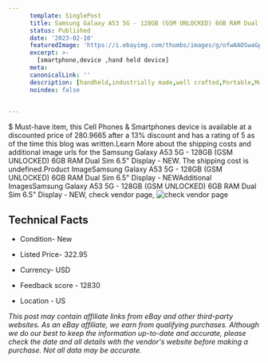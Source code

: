 ```yaml
---
      template: SinglePost
      title: Samsung Galaxy A53 5G - 128GB (GSM UNLOCKED) 6GB RAM Dual Sim 6.5" Display - NEW
      status: Published
      date: '2023-02-10'
      featuredImage: 'https://i.ebayimg.com/thumbs/images/g/ofwAAOSwaGpi6uxQ/s-l225.jpg'
      excerpt: >-
        [smartphone,device ,hand held device]
      meta:
      canonicalLink: ''
      description: [handheld,industrially made,well crafted,Portable,Mobile,Compact,Convenient,Lightweight,Maneuverable,Man-portable,Miniature,Carriable,Hand-held,Light,Holdable,Transportable,Mobile device,Pocket-sized,On-the-go,Wireless,Cordless,Compact size,Convenient size, smartphone,device ,hand held device]
      noindex: false

        
---
```

$
    Must-have item, this Cell Phones & Smartphones device is available at a discounted price of 280.9665 after a 13% discount and has a rating of 5 as of the time this blog was written.Learn More about the shipping costs and additional image urls for the Samsung Galaxy A53 5G - 128GB (GSM UNLOCKED) 6GB RAM Dual Sim 6.5" Display - NEW. The shipping cost is undefined.Product ImageSamsung Galaxy A53 5G - 128GB (GSM UNLOCKED) 6GB RAM Dual Sim 6.5" Display - NEWAdditional ImagesSamsung Galaxy A53 5G - 128GB (GSM UNLOCKED) 6GB RAM Dual Sim 6.5" Display - NEW, check vendor page, ![check vendor page](https://origin-galleryplus.ebayimg.com/ws/web/314095163825_2_0_1/225x225.jpg,https://origin-galleryplus.ebayimg.com/ws/web/314095163825_3_0_1/225x225.jpg,https://origin-galleryplus.ebayimg.com/ws/web/314095163825_4_0_1/225x225.jpg,https://origin-galleryplus.ebayimg.com/ws/web/314095163825_5_0_1/225x225.jpg,https://origin-galleryplus.ebayimg.com/ws/web/314095163825_6_0_1/225x225.jpg)
    
    

 ## Technical Facts 



     
      

 - Condition- New 


      

 - Listed Price- 322.95 


      

 - Currency- USD 


      

 - Feedback score - 12830 


      

 - Location - US 


      
      

 *_This post may contain affiliate links from eBay and other third-party websites. As an eBay affiliate, we earn from qualifying purchases. Although we do our best to keep the information up-to-date and accurate, please check the date and all details with the vendor's website before making a purchase. Not all data may be accurate._*



    
    
    
    
    